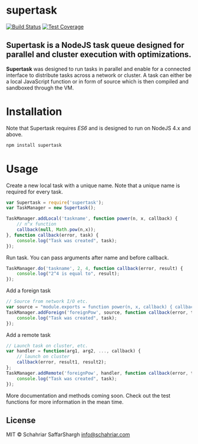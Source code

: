 # supertask
[![Build Status](https://travis-ci.org/schahriar/supertask.svg?branch=master)](https://travis-ci.org/schahriar/supertask)
[![Test Coverage](https://codeclimate.com/github/schahriar/supertask/badges/coverage.svg)](https://codeclimate.com/github/schahriar/supertask/coverage)

## Supertask is a NodeJS task queue designed for parallel and cluster execution with optimizations.

**Supertask** was designed to run tasks in parallel and enable for a connected interface to distribute tasks across a network or cluster. A task can either be a local JavaScript function or in form of source which is then compiled and sandboxed through the VM.

# Installation
Note that Supertask requires *ES6* and is designed to run on NodeJS 4.x and above.
```javascript
npm install supertask
```

# Usage
Create a new local task with a unique name. Note that a unique name is required for every task.
```javascript
var Supertask = require('supertask');
var TaskManager = new Supertask();

TaskManager.addLocal('taskname', function power(n, x, callback) {
    // n^x function
    callback(null, Math.pow(n,x));
}, function callback(error, task) {
    console.log("Task was created", task);
});
```

Run task. You can pass arguments after name and before callback.

```javascript
TaskManager.do('taskname', 2, 4, function callback(error, result) {
    console.log("2^4 is equal to", result);
});
```

Add a foreign task
```javascript
// Source from network I/O etc.
var source = "module.exports = function power(n, x, callback) { callback(null, Math.pow(n,x)); }"
TaskManager.addForeign('foreignPow', source, function callback(error, task) {
    console.log("Task was created", task);
});
```

Add a remote task
```javascript
// Launch task on cluster, etc.
var handler = function(arg1, arg2, ..., callback) {
    // launch on cluster
    callback(error, result1, result2);
};
TaskManager.addRemote('foreignPow', handler, function callback(error, task) {
    console.log("Task was created", task);
});
```

More documentation and methods coming soon. Check out the test functions for more information in the mean time.


## License
MIT © Schahriar SaffarShargh <info@schahriar.com>